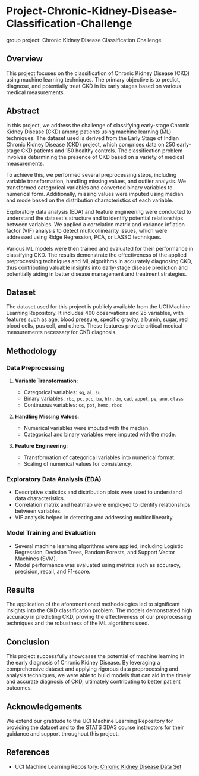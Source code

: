 # Project-Chronic-Kidney-Disease-Classification-Challenge
group project: Chronic Kidney Disease Classification Challenge

## Overview
This project focuses on the classification of Chronic Kidney Disease (CKD) using machine learning techniques. The primary objective is to predict, diagnose, and potentially treat CKD in its early stages based on various medical measurements.

## Abstract
In this project, we address the challenge of classifying early-stage Chronic Kidney Disease (CKD) among patients using machine learning (ML) techniques. The dataset used is derived from the Early Stage of Indian Chronic Kidney Disease (CKD) project, which comprises data on 250 early-stage CKD patients and 150 healthy controls. The classification problem involves determining the presence of CKD based on a variety of medical measurements.

To achieve this, we performed several preprocessing steps, including variable transformation, handling missing values, and outlier analysis. We transformed categorical variables and converted binary variables to numerical form. Additionally, missing values were imputed using median and mode based on the distribution characteristics of each variable.

Exploratory data analysis (EDA) and feature engineering were conducted to understand the dataset's structure and to identify potential relationships between variables. We applied a correlation matrix and variance inflation factor (VIF) analysis to detect multicollinearity issues, which were addressed using Ridge Regression, PCA, or LASSO techniques.

Various ML models were then trained and evaluated for their performance in classifying CKD. The results demonstrate the effectiveness of the applied preprocessing techniques and ML algorithms in accurately diagnosing CKD, thus contributing valuable insights into early-stage disease prediction and potentially aiding in better disease management and treatment strategies.

## Dataset

The dataset used for this project is publicly available from the UCI Machine Learning Repository. It includes 400 observations and 25 variables, with features such as age, blood pressure, specific gravity, albumin, sugar, red blood cells, pus cell, and others. These features provide critical medical measurements necessary for CKD diagnosis.

## Methodology

### Data Preprocessing
1. **Variable Transformation**:
   - Categorical variables: `sg`, `al`, `su`
   - Binary variables: `rbc`, `pc`, `pcc`, `ba`, `htn`, `dm`, `cad`, `appet`, `pe`, `ane`, `class`
   - Continuous variables: `sc`, `pot`, `hemo`, `rbcc`

2. **Handling Missing Values**:
   - Numerical variables were imputed with the median.
   - Categorical and binary variables were imputed with the mode.

3. **Feature Engineering**:
   - Transformation of categorical variables into numerical format.
   - Scaling of numerical values for consistency.

### Exploratory Data Analysis (EDA)
- Descriptive statistics and distribution plots were used to understand data characteristics.
- Correlation matrix and heatmap were employed to identify relationships between variables.
- VIF analysis helped in detecting and addressing multicollinearity.

### Model Training and Evaluation
- Several machine learning algorithms were applied, including Logistic Regression, Decision Trees, Random Forests, and Support Vector Machines (SVM).
- Model performance was evaluated using metrics such as accuracy, precision, recall, and F1-score.

## Results

The application of the aforementioned methodologies led to significant insights into the CKD classification problem. The models demonstrated high accuracy in predicting CKD, proving the effectiveness of our preprocessing techniques and the robustness of the ML algorithms used.

## Conclusion

This project successfully showcases the potential of machine learning in the early diagnosis of Chronic Kidney Disease. By leveraging a comprehensive dataset and applying rigorous data preprocessing and analysis techniques, we were able to build models that can aid in the timely and accurate diagnosis of CKD, ultimately contributing to better patient outcomes.

## Acknowledgements

We extend our gratitude to the UCI Machine Learning Repository for providing the dataset and to the STATS 3DA3 course instructors for their guidance and support throughout this project.

## References

- UCI Machine Learning Repository: [Chronic Kidney Disease Data Set](https://archive.ics.uci.edu/dataset/336/chronic+kidney+disease)


